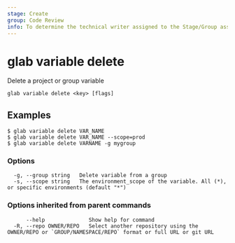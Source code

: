 ```yaml
---
stage: Create
group: Code Review
info: To determine the technical writer assigned to the Stage/Group associated with this page, see https://about.gitlab.com/handbook/product/ux/technical-writing/#assignments
---
```


<!--
This documentation is auto generated by a script.
Please do not edit this file directly, check cmd/gen-docs/docs.go.
-->

# glab variable delete

Delete a project or group variable

```plaintext
glab variable delete <key> [flags]
```

## Examples

```plaintext
$ glab variable delete VAR_NAME
$ glab variable delete VAR_NAME --scope=prod
$ glab variable delete VARNAME -g mygroup

```

### Options

```plaintext
  -g, --group string   Delete variable from a group
  -s, --scope string   The environment_scope of the variable. All (*), or specific environments (default "*")
```

### Options inherited from parent commands

```plaintext
      --help              Show help for command
  -R, --repo OWNER/REPO   Select another repository using the OWNER/REPO or `GROUP/NAMESPACE/REPO` format or full URL or git URL
```

